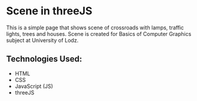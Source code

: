 # Scene in threeJS

This is a simple page that shows scene of crossroads with lamps, traffic lights, trees and houses. Scene is created for Basics of Computer Graphics subject at University of Lodz.

## Technologies Used:
- HTML
- CSS
- JavaScript (JS)
- threeJS
